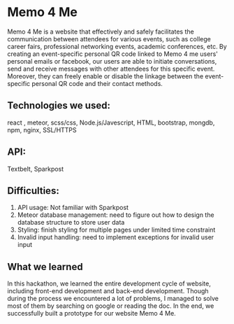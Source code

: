 # Memo 4 Me 

Memo 4 Me is a website that effectively and safely facilitates the communication between attendees for various events, such as college career fairs, professional networking events, academic conferences, etc. By creating an event-specific personal QR code linked to Memo 4 me users' personal emails or facebook, our users are able to initiate conversations, send and receive messages with other attendees for this specific event. Moreover, they can freely enable or disable the linkage between the event-specific personal QR code and their contact methods.

## Technologies we used: 
react , meteor, scss/css, Node.js/Javescript, HTML, bootstrap, mongdb, npm, nginx, SSL/HTTPS

## API: 
Textbelt, Sparkpost 

## Difficulties: 
1.	API usage: Not familiar with Sparkpost
2.	Meteor database management: need to figure out how to design the database structure to store user data 
3.	Styling: finish styling for multiple pages under limited time constraint 
4.	Invalid input handling: need to implement exceptions for invalid user input

## What we learned

In this hackathon, we learned the entire development cycle of website, including front-end development and back-end development. Though during the process we encountered a lot of problems, I managed to solve most of them by searching on google or reading the doc. In the end, we successfully built a prototype for our website Memo 4 Me. 
